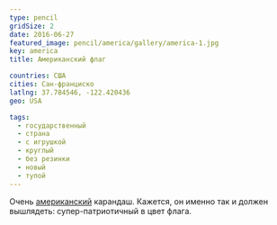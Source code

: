 ```yaml
---
type: pencil
gridSize: 2
date: 2016-06-27
featured_image: pencil/america/gallery/america-1.jpg
key: america
title: Американский флаг

countries: США
cities: Сан-франциско
latlng: 37.784546, -122.420436
geo: USA

tags:
  - государственный
  - страна
  - с игрушкой
  - круглый
  - без резинки
  - новый
  - тупой
---
```


Очень [американский](?country=США) карандаш. Кажется, он именно так и должен вышлядеть: супер-патриотичный в цвет флага.
